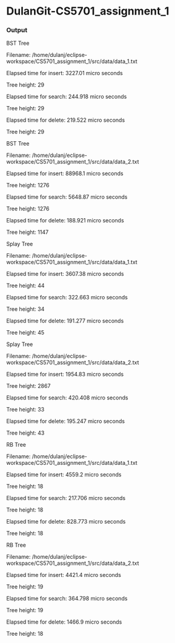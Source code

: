 # DulanGit-CS5701_assignment_1

### Output 

BST Tree

Filename: /home/dulanj/eclipse-workspace/CS5701_assignment_1/src/data/data_1.txt

Elapsed time for insert: 3227.01 micro seconds

Tree height: 29

Elapsed time for search: 244.918 micro seconds

Tree height: 29

Elapsed time for delete: 219.522 micro seconds

Tree height: 29



BST Tree

Filename: /home/dulanj/eclipse-workspace/CS5701_assignment_1/src/data/data_2.txt

Elapsed time for insert: 88968.1 micro seconds

Tree height: 1276

Elapsed time for search: 5648.87 micro seconds

Tree height: 1276

Elapsed time for delete: 188.921 micro seconds

Tree height: 1147



Splay Tree

Filename: /home/dulanj/eclipse-workspace/CS5701_assignment_1/src/data/data_1.txt

Elapsed time for insert: 3607.38 micro seconds

Tree height: 44

Elapsed time for search: 322.663 micro seconds

Tree height: 34

Elapsed time for delete: 191.277 micro seconds

Tree height: 45



Splay Tree

Filename: /home/dulanj/eclipse-workspace/CS5701_assignment_1/src/data/data_2.txt

Elapsed time for insert: 1954.83 micro seconds

Tree height: 2867

Elapsed time for search: 420.408 micro seconds

Tree height: 33

Elapsed time for delete: 195.247 micro seconds

Tree height: 43



RB Tree

Filename: /home/dulanj/eclipse-workspace/CS5701_assignment_1/src/data/data_1.txt

Elapsed time for insert: 4559.2 micro seconds

Tree height: 18

Elapsed time for search: 217.706 micro seconds

Tree height: 18

Elapsed time for delete: 828.773 micro seconds

Tree height: 18



RB Tree

Filename: /home/dulanj/eclipse-workspace/CS5701_assignment_1/src/data/data_2.txt

Elapsed time for insert: 4421.4 micro seconds

Tree height: 19

Elapsed time for search: 364.798 micro seconds

Tree height: 19

Elapsed time for delete: 1466.9 micro seconds

Tree height: 18




